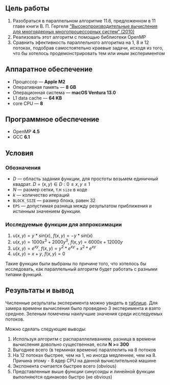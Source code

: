 ## Цель работы
1. Разобраться в параллельном алгоритме 11.6, предложенном в 11 главе книги В. П. Гергеля
   [“Высокопроизводительные вычисления для
   многоядерных многопроцессорных систем” (2010)](https://github.com/artjomjuferov/university/blob/master/Beljakova/Гергель%20В.П.%20Высокопроизводительные%20вычисления%20для%20многоядерных%20многопроцессорных%20систем%20(2010).pdf)
2. Реализовать этот алгоритм c помощью библиотеки OpenMP
2. Сравнить эфективность параллельного алгоритма
на 1, 8 и 12 потоках, подобрав самостоятельно краевые задачи, исходя из того, что бы хотелось продемонстрировать тем или иным экспериментом

## Аппаратное обеспечение
- Процессор — **Apple M2**
- Оперативная память — **8 GB**
- Операционная система — **macOS Ventura 13.0**
- L1 data cache — **64 KB**
- core CPU — **8**
## Программное обеспечение
- OpenMP **4.5**
- GCC **6.1**

## Условия
### Обозначения
- $D$ — область задания функции, для простоты возьмем единичный квадрат. $D ={( x, y) ∈ D : 0 ≤ x, y ≤ 1 }$
- $N$ — размер сетки, т.н `size` в коде
- $k$ — количество итераций
- `BLOCK_SIZE` — размер блока, равен 32
- `EPS` — допустимая разница между результатом приближения и истинным значением функции.
### Исследуемые функции для аппроксимации
1. $u(x, y) = y * sin(x)$, $f(x, y) = -y * sin (x)$
2. $u(x, y) = 1000x^3 + 2000y^3$, $f(x, y) = 6000x + 12000y$
3. $u(x, y) = e^{xy}$, $f(x, y) = y^2 * e^{xy} + x^2 * e^{xy}$
4. $u(x, y) = x + y$, $f(x, y) = 0$

Такие функции были выбраны по причине того, что хотелось бы исследовать, как параллельный алгоритм будет работать с разными типами функций.

## Результаты и вывод
Численные результаты эксперимента можно увидеть в [таблице](https://docs.google.com/spreadsheets/d/16Lk8SpY3h193Txz-zvt0MLYpKzV5tR5OnCibHUItRNs/edit?usp=sharing). Для замера времени вычисления было проведено 3 эксперимента и взято среднее. Зеленым помечены наилучшие значения среди исследуемых потоков. 

Можно сделать следующие выводы:
1. Используя алгоритм с распараллеливанием, разница в времени вычисления довольно существенная, если **N >= 300**
2. Выгоднее всего (в терминах времени) параллелить на 8 потоков
3. На 12 потоках быстрее, чем на 1, но иногда медленнее, чем на 8. Причина этому - 8 ядер CPU на данной вычислительной машине
3. Экспонента считается быстрее всего (obvious)
4. Представленные выше функции синусоиды и линейной функции выполняются одинаково быстро (не obvious)